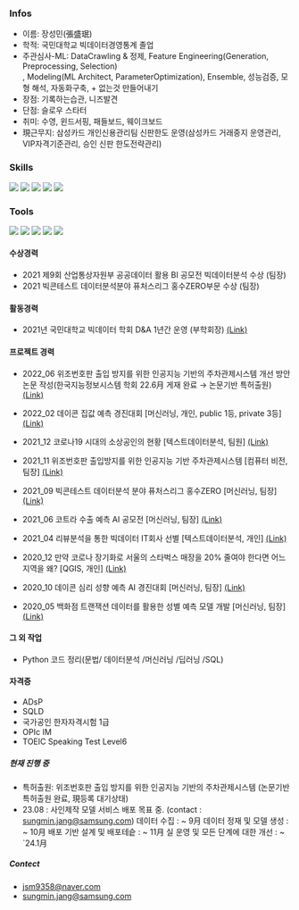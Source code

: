 
### Infos
  - 이름: 장성민(張盛珉)
  - 학적: 국민대학교 빅데이터경영통계 졸업
  - 주관심사-ML: DataCrawling & 정제, Feature Engineering(Generation, Preprocessing, Selection)<br/>
          , Modeling(ML Architect, ParameterOptimization), Ensemble, 성능검증, 모형 해석, 자동화구축, + 없는것 만들어내기
  - 장점: 기록하는습관, 니즈발견
  - 단점: 슬로우 스타터
  - 취미: 수영, 윈드서핑, 패들보드, 웨이크보드
  - 現근무지: 삼성카드 개인신용관리팀 신판한도 운영(삼성카드 거래중지 운영관리, VIP자격기준관리, 승인 신판 한도전략관리)


### Skills
 <img src="https://img.shields.io/badge/python-3776AB?&logo=Python&logoColor=ffffff"/> <img src="https://img.shields.io/badge/PyTorch-EE4C2C?&logo=PyTorch&logoColor=ffffff"/> <img src="https://img.shields.io/badge/ScikitLearn-F7931E?&logo=scikit-learn&logoColor=ffffff"/> <img src="https://img.shields.io/badge/Pandas-150458?&logo=pandas&logoColor=ffffff"/> <img src="https://img.shields.io/badge/Numpy-013243?&logo=NumPy&logoColor=ffffff"/>



### Tools
<img src="https://img.shields.io/badge/Jupyter-F37626?&logo=Jupyter&logoColor=ffffff"/> <img src="https://img.shields.io/badge/GitHub-181717?&logo=GitHub&logoColor=ffffff"/> <img src="https://img.shields.io/badge/Atom-66595C?&logo=Atom&logoColor=ffffff"/> <img src="https://img.shields.io/badge/Slack-4A154B?&logo=Slack&logoColor=ffffff"/> <img src="https://img.shields.io/badge/Notion-000000?}&logo=Notion&logoColor=ffffff"/>


#### **수상경력**
 - 2021 제9회 산업통상자원부 공공데이터 활용 BI 공모전 빅데이터분석 수상 (팀장)
 - 2021 빅콘테스트 데이터분석분야 퓨처스리그 홍수ZERO부문 수상 (팀장)


#### **활동경력**
 - 2021년 국민대학교 빅데이터 학회 D&A 1년간 운영 (부학회장) [(Link)](https://github.com/JsmRecordSpace/2021-D-A-of-Kookmin-University-s-Big-Data-Society)
   

#### **프로젝트 경력**
 - 2022_06 위조번호판 출입 방지를 위한 인공지능 기반의 주차관제시스템 개선 방안 논문 작성(한국지능정보시스템 학회 22.6月 게재 완료 → 논문기반 특허출원)[(Link)](http://www.koreascience.or.kr/article/JAKO202219559295354.pdf)
 - 2022_02 데이콘 집값 예측 경진대회 [머신러닝, 개인, public 1등, private 3등] [(Link)](https://github.com/JsmRecordSpace/2022_02-Dacon-housing-price-prediction-contest)
 - 2021_12 코로나19 시대의 소상공인의 현황 [텍스트데이터분석, 팀원] [(Link)](https://github.com/JsmRecordSpace/2021_12-Big-Data-Capstone-Project---Current-status-of-small-business-owners-in-the-COVID-19-era)
 - 2021_11 위조번호판 출입방지를 위한 인공지능 기반 주차관제시스템 [컴퓨터 비전, 팀장] [(Link)](https://github.com/JsmRecordSpace/2021_11-Forged-license-plate-enter-prevention-parking-control-system)
 - 2021_09 빅콘테스트 데이터분석 분야 퓨처스리그 홍수ZERO [머신러닝, 팀장] [(Link)](https://github.com/JsmRecordSpace/2021_09-BigContest-Bigdata-Analysis-League)
 - 2021_06 코트라 수출 예측 AI 공모전 [머신러닝, 팀장] [(Link)](https://github.com/JsmRecordSpace/2021_06-AI-competition-to-predict-exports-of-KOTRA)   
 - 2021_04 리뷰분석을 통한 빅데이터 IT회사 선별 [텍스트데이터분석, 개인] [(Link)](https://github.com/JsmRecordSpace/2021_04-Text-Data-Analysis-Project)
   
 - 2020_12 만약 코로나 장기화로 서울의 스타벅스 매장을 20% 줄여야 한다면 어느 지역을 왜? [QGIS, 개인] [(Link)](https://github.com/JsmRecordSpace/2020_12-Spatial-Big-Data-Analysis-Project)
 - 2020_10 데이콘 심리 성향 예측 AI 경진대회 [머신러닝, 팀장] [(Link)](https://github.com/JsmRecordSpace/2020_10-Dacon-Psychological-propensity-prediction-AI-contest)
 - 2020_05 백화점 트랜잭션 데이터를 활용한 성별 예측 모델 개발 [머신러닝, 팀장] [(Link)](https://github.com/JsmRecordSpace/2020_05-Department-Store-s-Gender-Prediction-AI-Contest)


#### **그 외 작업**
 - Python 코드 정리(문법/ 데이터분석 /머신러닝 /딥러닝 /SQL)


#### **자격증**
 - ADsP
 - SQLD
 - 국가공인 한자자격시험 1급
 - OPIc IM
 - TOEIC Speaking Test Level6


##### **현재 진행 중**
 - 특허출원: 위조번호판 출입 방지를 위한 인공지능 기반의 주차관제시스템 (논문기반 특허출원 완료, 現등록 대기상태) <br/> 
 - 23.08 : 사인제작 모델 서비스 배포 목표 중. (contact : sungmin.jang@samsung.com)
   데이터 수집 : ~ 9月
   데이터 정재 및 모델 생성 : ~ 10月
   배포 기반 설계 및 배포테슽 : ~ 11月
   실 운영 및 모든 단계에 대한 개선 : ~ `24.1月


##### **Contect**
 - jsm9358@naver.com<br/>
 - sungmin.jang@samsung.com
 
